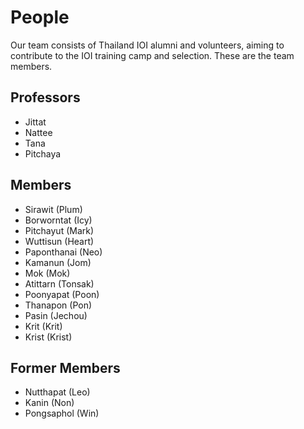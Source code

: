 # People

Our team consists of Thailand IOI alumni and volunteers, aiming to contribute to the IOI training camp and selection. These are the team members.

## Professors

- Jittat
- Nattee
- Tana
- Pitchaya

## Members

- Sirawit (Plum)
- Borworntat (Icy)
- Pitchayut (Mark)
- Wuttisun (Heart)
- Paponthanai (Neo)
- Kamanun (Jom)
- Mok (Mok)
- Atittarn (Tonsak)
- Poonyapat (Poon)
- Thanapon (Pon)
- Pasin (Jechou)
- Krit (Krit)
- Krist (Krist)

## Former Members

- Nutthapat (Leo)
- Kanin (Non)
- Pongsaphol (Win)
